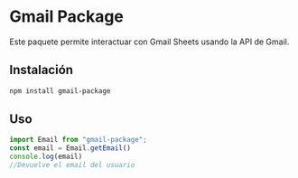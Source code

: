 # Gmail Package

Este paquete permite interactuar con Gmail Sheets usando la API de Gmail.

## Instalación

```bash
npm install gmail-package
```
## Uso
```javascript
import Email from "gmail-package";
const email = Email.getEmail()
console.log(email)
//Devuelve el email del usuario
```
